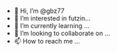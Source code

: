 - 👋 Hi, I’m @gbz77
- 👀 I’m interested in futzin...
- 🌱 I’m currently learning ...
- 💞️ I’m looking to collaborate on ...
- 📫 How to reach me ...
